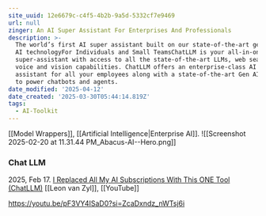 ```yaml
---
site_uuid: 12e6679c-c4f5-4b2b-9a5d-5332cf7e9469
url: null
zinger: An AI Super Assistant For Enterprises And Professionals
description: >-
  The world’s first AI super assistant built on our state-of-the-art generative
  AI technologyFor Individuals and Small TeamsChatLLM is your all-in-one
  super-assistant with access to all the state-of-the-art LLMs, web search,
  voice and vision capabilities. ChatLLM offers an enterprise-class AI super
  assistant for all your employees along with a state-of-the-art Gen AI platform
  to power chatbots and agents.
date_modified: '2025-04-12'
date_created: '2025-03-30T05:44:14.819Z'
tags:
  - AI-Toolkit
---
```





























































[[Model Wrappers]], [[Artificial Intelligence|Enterprise AI]].
![[Screenshot 2025-02-20 at 11.31.44 PM_Abacus-AI--Hero.png]]
### Chat LLM

2025, Feb 17. [I Replaced All My AI Subscriptions With This ONE Tool (ChatLLM)](https://youtu.be/iaG4dalqBm0?si=pewNia61O11ZUEMw) [[Leon van Zyl]], [[YouTube]]

https://youtu.be/pF3VY4ISaD0?si=ZcaDxndz_nWTsj6i

